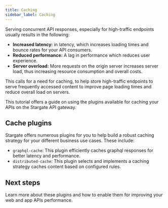 ```yaml
---
title: Caching
sidebar_label: Caching
---
```


Serving concurrent API responses, especially for high-traffic endpoints usually results in the following:

- **Increased latency:**  in latency, which increases loading times and bounce rates for your API consumers.
- **Reduced performance:** A lag in performance which reduces user experience.
- **Server overload:** More requests on the origin server increases server load, thus increasing resource consumption and overall costs. 

This calls for a need for caching, to help store high-traffic endpoints to serve frequently accessed content to improve page loading times and reduce overall load on servers. 

This tutorial offers a guide on using the plugins available for caching your APIs on the Stargate API gateway.

## Cache plugins

Stargate offers numerous plugins for you to help build a robust caching strategy for your different business use cases. These include:

- `graphql-cache`: This plugin efficiently caches graphql responses for better latency and performance.
- `distributed-cache`: This plugin selects and implements a caching strategy caches content based on configured rules.

## Next steps

Learn more about these plugins and how to enable them for improving your web and app APIs performance. 